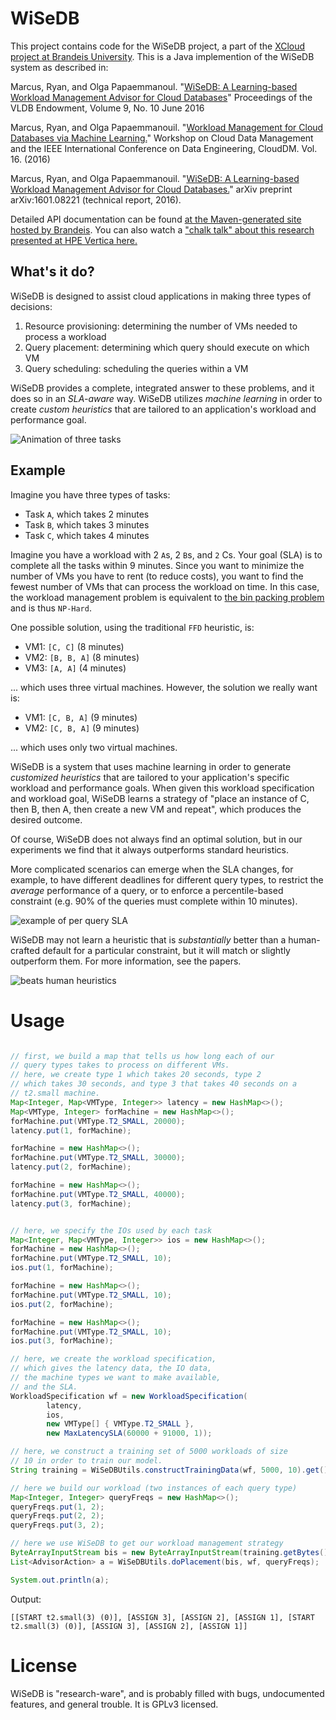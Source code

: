# WiSeDB

This project contains code for the WiSeDB project, a part of the [XCloud project at Brandeis University](http://www.cs.brandeis.edu/~olga/XCloud.html). This is a Java implemention of the WiSeDB system as described in:


Marcus, Ryan, and Olga Papaemmanoul. "[WiSeDB: A Learning-based Workload Management Advisor for Cloud Databases](http://www.vldb.org/pvldb/vol9/p780-marcus.pdf)" Proceedings of the VLDB Endowment, Volume 9, No. 10 June 2016

Marcus, Ryan, and Olga Papaemmanouil. "[Workload Management for Cloud Databases via Machine Learning.](http://www.cs.brandeis.edu/~olga/publications/clouddm-2016.pdf)" Workshop on Cloud Data Management and the IEEE International Conference on Data Engineering, CloudDM. Vol. 16. (2016)

Marcus, Ryan, and Olga Papaemmanouil. "[WiSeDB: A Learning-based Workload Management Advisor for Cloud Databases.](http://arxiv.org/abs/1601.08221)" arXiv preprint arXiv:1601.08221 (technical report, 2016).

Detailed API documentation can be found [at the Maven-generated site hosted by Brandeis](http://cs.brandeis.edu/~rcmarcus/wisedb/). You can also watch a ["chalk talk" about this research presented at HPE Vertica here.](https://www.youtube.com/watch?v=w96jUpQOP1A)


## What's it do?

WiSeDB is designed to assist cloud applications in making three types of decisions:

1. Resource provisioning: determining the number of VMs needed to process a workload
1. Query placement: determining which query should execute on which VM
1. Query scheduling: scheduling the queries within a VM

WiSeDB provides a complete, integrated answer to these problems, and it does so in an *SLA-aware* way. WiSeDB utilizes *machine learning* in order to create *custom heuristics* that are tailored to an application's workload and performance goal.

![Animation of three tasks](https://raw.githubusercontent.com/RyanMarcus/wisedb/master/res/workloadmang.gif)

## Example

Imagine you have three types of tasks:

* Task `A`, which takes 2 minutes
* Task `B`, which takes 3 minutes
* Task `C`, which takes 4 minutes

Imagine you have a workload with 2 `A`s, 2 `B`s, and `2` Cs. Your goal (SLA) is to complete all the tasks within 9 minutes. Since you want to minimize the number of VMs you have to rent (to reduce costs), you want to find the fewest number of VMs that can process the workload on time. In this case, the workload management problem is equivalent to [the bin packing problem](https://en.wikipedia.org/wiki/Bin_packing_problem) and is thus `NP-Hard`.

One possible solution, using the traditional `FFD` heuristic, is:

* VM1: `[C, C]` (8 minutes)
* VM2: `[B, B, A]` (8 minutes)
* VM3: `[A, A]` (4 minutes) 

... which uses three virtual machines. However, the solution we really want is:

* VM1: `[C, B, A]` (9 minutes)
* VM2: `[C, B, A]` (9 minutes)

... which uses only two virtual machines.

WiSeDB is a system that uses machine learning in order to generate *customized heuristics* that are tailored to your application's specific workload and performance goals. When given this workload specification and workload goal, WiSeDB learns a strategy of "place an instance of C, then B, then A, then create a new VM and repeat", which produces the desired outcome.

Of course, WiSeDB does not always find an optimal solution, but in our experiments we find that it always outperforms standard heuristics.

More complicated scenarios can emerge when the SLA changes, for example, to have different deadlines for different query types, to restrict the *average* performance of a query, or to enforce a percentile-based constraint (e.g. 90% of the queries must complete within 10 minutes).

![example of per query SLA](https://raw.githubusercontent.com/RyanMarcus/wisedb/master/res/sla.png)

WiSeDB may not learn a heuristic that is *substantially* better than a human-crafted default for a particular constraint, but it will match or slightly outperform them. For more information, see the papers.

![beats human heuristics](https://raw.githubusercontent.com/RyanMarcus/wisedb/master/res/graph.png)


# Usage

```java

// first, we build a map that tells us how long each of our
// query types takes to process on different VMs.
// here, we create type 1 which takes 20 seconds, type 2
// which takes 30 seconds, and type 3 that takes 40 seconds on a
// t2.small machine.
Map<Integer, Map<VMType, Integer>> latency = new HashMap<>();
Map<VMType, Integer> forMachine = new HashMap<>();
forMachine.put(VMType.T2_SMALL, 20000);
latency.put(1, forMachine);

forMachine = new HashMap<>();
forMachine.put(VMType.T2_SMALL, 30000);
latency.put(2, forMachine);

forMachine = new HashMap<>();
forMachine.put(VMType.T2_SMALL, 40000);
latency.put(3, forMachine);


// here, we specify the IOs used by each task
Map<Integer, Map<VMType, Integer>> ios = new HashMap<>();
forMachine = new HashMap<>();
forMachine.put(VMType.T2_SMALL, 10);
ios.put(1, forMachine);

forMachine = new HashMap<>();
forMachine.put(VMType.T2_SMALL, 10);
ios.put(2, forMachine);

forMachine = new HashMap<>();
forMachine.put(VMType.T2_SMALL, 10);
ios.put(3, forMachine);

// here, we create the workload specification,
// which gives the latency data, the IO data,
// the machine types we want to make available,
// and the SLA.
WorkloadSpecification wf = new WorkloadSpecification(
		latency, 
		ios, 
		new VMType[] { VMType.T2_SMALL },
		new MaxLatencySLA(60000 + 91000, 1));

// here, we construct a training set of 5000 workloads of size
// 10 in order to train our model.
String training = WiSeDBUtils.constructTrainingData(wf, 5000, 10).get();

// here we build our workload (two instances of each query type)
Map<Integer, Integer> queryFreqs = new HashMap<>();
queryFreqs.put(1, 2);
queryFreqs.put(2, 2);
queryFreqs.put(3, 2);

// here we use WiSeDB to get our workload management strategy
ByteArrayInputStream bis = new ByteArrayInputStream(training.getBytes());
List<AdvisorAction> a = WiSeDBUtils.doPlacement(bis, wf, queryFreqs);

System.out.println(a);
```

Output:
```
[[START t2.small(3) (0)], [ASSIGN 3], [ASSIGN 2], [ASSIGN 1], [START t2.small(3) (0)], [ASSIGN 3], [ASSIGN 2], [ASSIGN 1]]
```

# License

WiSeDB is "research-ware", and is probably filled with bugs, undocumented features, and general trouble. It is GPLv3 licensed.
